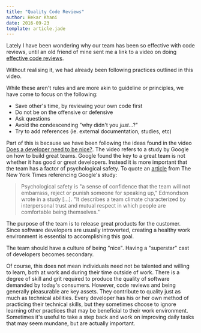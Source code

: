 ```yaml
---
title: "Quality Code Reviews"
author: Hekar Khani
date: 2016-09-23
template: article.jade
---
```


Lately I have been wondering why our team has been so effective with code reviews, until
an old friend of mine sent me a link to a video on doing [effective code reviews](https://www.youtube.com/watch?v=PJjmw9TRB7s).

Without realising it, we had already been following practices outlined in this video.

<span class="more"></span>

While these aren't rules and are more akin to guideline or principles, we have come to focus on the following:
* Save other's time, by reviewing your own code first
* Do not be on the offensive or defensive
* Ask questions
* Avoid the condescending "why didn't you _just_...?"
* Try to add references (ie. external documentation, studies, etc)

Part of this is because we have been following the ideas found in the video [Does a developer need to be nice?](https://www.youtube.com/watch?v=J9OpTNk0hYc). The video refers to a study by Google on how to build great teams. Google found the key to a great
team is not whether it has good or great developers. Instead it is more important that the team has a factor of psychological safety. To quote an [article](http://www.nytimes.com/2016/02/28/magazine/what-google-learned-from-its-quest-to-build-the-perfect-team.html) from The New York Times referencing Google's study:


> Psychological safety is "a sense of confidence that the team will not embarrass, reject or punish someone for speaking up," Edmondson wrote in a study [...]. "It describes a team climate characterized by interpersonal trust and mutual respect in which people are comfortable being themselves."

The purpose of the team is to release great products for the customer. Since software developers are usually introverted, creating a healthy work environment is essential to accomplishing this goal.

The team should have a culture of being "nice". Having a "superstar" cast of developers becomes secondary.

Of course, this does not mean individuals need not be talented and willing to learn, both at work and
during their time outside of work. There is a degree of skill and grit required to produce the quality of software demanded by today's consumers. However, code reviews and being generally pleasurable are
key assets. They contribute to quality just as much as technical abilities. Every developer has his or her own method
of practicing their technical skills, but they sometimes choose to ignore learning other practices that may be beneficial to their work environment. Sometimes it's useful to take a step back and work on improving daily tasks that may seem mundane, but are actually important.
